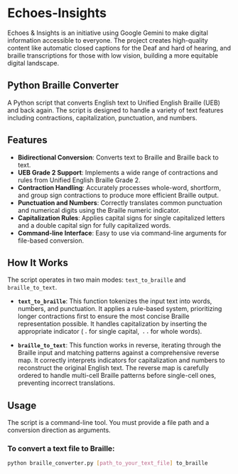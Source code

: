 # Echoes-Insights
Echoes &amp; Insights is an initiative using Google Gemini to make digital information accessible to everyone. The project creates high-quality content like automatic closed captions for the Deaf and hard of hearing, and braille transcriptions for those with low vision, building a more equitable digital landscape.

## Python Braille Converter

A Python script that converts English text to Unified English Braille (UEB) and back again. The script is designed to handle a variety of text features including contractions, capitalization, punctuation, and numbers.

## Features

- **Bidirectional Conversion**: Converts text to Braille and Braille back to text.
- **UEB Grade 2 Support**: Implements a wide range of contractions and rules from Unified English Braille Grade 2.
- **Contraction Handling**: Accurately processes whole-word, shortform, and group sign contractions to produce more efficient Braille output.
- **Punctuation and Numbers**: Correctly translates common punctuation and numerical digits using the Braille numeric indicator.
- **Capitalization Rules**: Applies capital signs for single capitalized letters and a double capital sign for fully capitalized words.
- **Command-line Interface**: Easy to use via command-line arguments for file-based conversion.

## How It Works

The script operates in two main modes: `text_to_braille` and `braille_to_text`.

- **`text_to_braille`**: This function tokenizes the input text into words, numbers, and punctuation. It applies a rule-based system, prioritizing longer contractions first to ensure the most concise Braille representation possible. It handles capitalization by inserting the appropriate indicator (`⠠` for single capital, `⠠⠠` for whole words).

- **`braille_to_text`**: This function works in reverse, iterating through the Braille input and matching patterns against a comprehensive reverse map. It correctly interprets indicators for capitalization and numbers to reconstruct the original English text. The reverse map is carefully ordered to handle multi-cell Braille patterns before single-cell ones, preventing incorrect translations.

## Usage

The script is a command-line tool. You must provide a file path and a conversion direction as arguments.

### **To convert a text file to Braille:**

```bash
python braille_converter.py [path_to_your_text_file] to_braille
